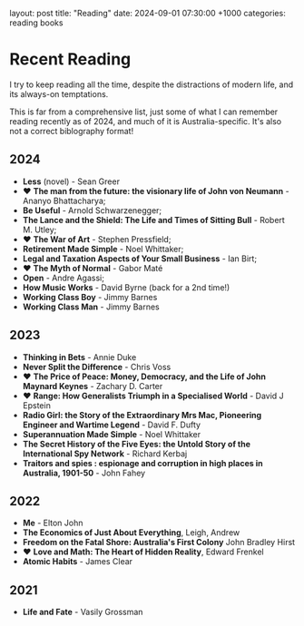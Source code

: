 layout: post
title: "Reading"
date: 2024-09-01 07:30:00 +1000
categories: reading books

# Recent Reading

I try to keep reading all the time, despite the distractions of modern life, and its always-on temptations.

This is far from a comprehensive list, just some of what I can remember reading recently as of 2024, and much of it is Australia-specific. It's also not a correct biblography format!

## 2024

- **Less** (novel) - Sean Greer
- ❤️ **The man from the future: the visionary life of John von Neumann** - Ananyo Bhattacharya;
- **Be Useful** - Arnold Schwarzenegger;
- **The Lance and the Shield: The Life and Times of Sitting Bull** - Robert M. Utley;
- ❤️ **The War of Art** - Stephen Pressfield;
- **Retirement Made Simple** - Noel Whittaker;
- **Legal and Taxation Aspects of Your Small Business** - Ian Birt;
- ❤️ **The Myth of Normal** - Gabor Maté
- **Open** - Andre Agassi;
- **How Music Works** - David Byrne (back for a 2nd time!)
- **Working Class Boy** - Jimmy Barnes
- **Working Class Man** - Jimmy Barnes

## 2023

- **Thinking in Bets** - Annie Duke
- **Never Split the Difference** - Chris Voss
- ❤️ **The Price of Peace: Money, Democracy, and the Life of John Maynard Keynes** - Zachary D. Carter
- ❤️ **Range: How Generalists Triumph in a Specialised World** - David J Epstein
- **Radio Girl: the Story of the Extraordinary Mrs Mac, Pioneering Engineer and Wartime Legend** - David F. Dufty
- **Superannuation Made Simple** - Noel Whittaker
- **The Secret History of the Five Eyes: the Untold Story of the International Spy Network** - Richard Kerbaj
- **Traitors and spies : espionage and corruption in high places in Australia, 1901-50** - John Fahey

## 2022

- **Me** - Elton John
- **The Economics of Just About Everything**, Leigh, Andrew
- **Freedom on the Fatal Shore: Australia's First Colony** John Bradley Hirst
- ❤️ **Love and Math: The Heart of Hidden Reality**, Edward Frenkel
- **Atomic Habits** - James Clear

## 2021

- **Life and Fate** - Vasily Grossman
